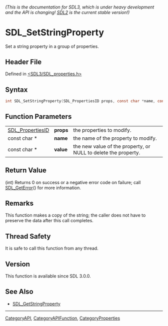 ###### (This is the documentation for SDL3, which is under heavy development and the API is changing! [SDL2](https://wiki.libsdl.org/SDL2/) is the current stable version!)
# SDL_SetStringProperty

Set a string property in a group of properties.

## Header File

Defined in [<SDL3/SDL_properties.h>](https://github.com/libsdl-org/SDL/blob/main/include/SDL3/SDL_properties.h)

## Syntax

```c
int SDL_SetStringProperty(SDL_PropertiesID props, const char *name, const char *value);
```

## Function Parameters

|                                      |           |                                                                |
| ------------------------------------ | --------- | -------------------------------------------------------------- |
| [SDL_PropertiesID](SDL_PropertiesID) | **props** | the properties to modify.                                      |
| const char *                         | **name**  | the name of the property to modify.                            |
| const char *                         | **value** | the new value of the property, or NULL to delete the property. |

## Return Value

(int) Returns 0 on success or a negative error code on failure; call
[SDL_GetError](SDL_GetError)() for more information.

## Remarks

This function makes a copy of the string; the caller does not have to
preserve the data after this call completes.

## Thread Safety

It is safe to call this function from any thread.

## Version

This function is available since SDL 3.0.0.

## See Also

- [SDL_GetStringProperty](SDL_GetStringProperty)

----
[CategoryAPI](CategoryAPI), [CategoryAPIFunction](CategoryAPIFunction), [CategoryProperties](CategoryProperties)

